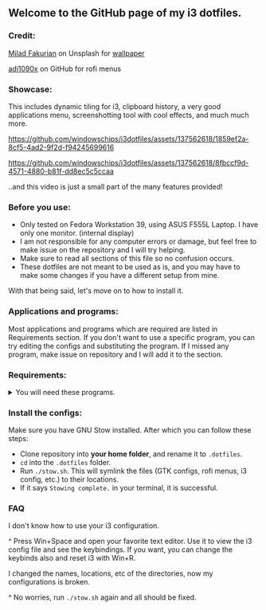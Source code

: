 ## Welcome to the GitHub page of my i3 dotfiles.
### Credit:
[Milad Fakurian](https://unsplash.com/@fakurian) on Unsplash for [wallpaper](https://unsplash.com/photos/a-black-and-white-photo-with-a-black-background-ek7Y_iOl3UQ)

[adi1090x](https://github.com/adi1090x/rofi) on GitHub for rofi menus
### Showcase:
This includes dynamic tiling for i3, clipboard history, a very good applications menu, screenshotting tool with cool effects, and much much more.

https://github.com/windowschips/i3dotfiles/assets/137562618/1859ef2a-8cf5-4ad2-9f2d-f94245699616

https://github.com/windowschips/i3dotfiles/assets/137562618/8fbccf9d-4571-4880-b81f-dd8ec5c5ccaa

..and this video is just a small part of the many features provided!
### Before you use:
- Only tested on Fedora Workstation 39, using ASUS F555L Laptop. I have only one monitor. (internal display)
- I am not responsible for any computer errors or damage, but feel free to make issue on the repository and I will try helping.
- Make sure to read all sections of this file so no confusion occurs.
- These dotfiles are not meant to be used as is, and you may have to make some changes if you have a different setup from mine.


With that being said, let's move on to how to install it.
### Applications and programs:
Most applications and programs which are required are listed in Requirements section. If you don't want to use a specific program, you can try editing the configs and substituting the program. If I missed any program, make issue on repository and I will add it to the section.

### Requirements:
<details><summary>You will need these programs. </summary>

- i3
- polybar
- picom
- pactl
- kitty
- rofi (powermenu and app launcher)
- maim
- xclip
- xlock (xlockmore package)
- xev
- xwininfo
- xdotool
- nitrogen
- networkmanager (nmtui is needed)
- systemctl (rofi power menu)
- shadower (fancy screenshot effects)
- gnome-calendar (for date module of polybar)
- light (if you have a better alternative that doesn't require root permissions, make an issue and tell me about it)
- bluetui (for bluetooth module of polybar)
- tomato.c (for pomodoro module of polybar)
- pavucontrol (for pulseaudio module of polybar)
- clipse (clipboard history)
- autotiling (makes i3 behave like a dynamic tiling wm)
- xss-lock (laptop shenanigans)
- twmn (notification daemon)
- xmousepasteblock (for some users it is not desired, so you can remove from i3 config)
- xfce-polkit
</details>

### Install the configs:
Make sure you have GNU Stow installed. After which you can follow these steps:
- Clone repository into **your home folder**, and rename it to `.dotfiles`.
- `cd` into the `.dotfiles` folder.
- Run `./stow.sh`. This will symlink the files (GTK configs, rofi menus, i3 config, etc.) to their locations.
- If it says `Stowing complete.` in your terminal, it is successful.
### FAQ
I don't know how to use your i3 configuration.

^ Press Win+Space and open your favorite text editor. Use it to view the i3 config file and see the keybindings. If you want, you can change the keybinds also and reset i3 with Win+R.

I changed the names, locations, etc of the directories, now my configurations is broken.

^ No worries, run `./stow.sh` again and all should be fixed.
